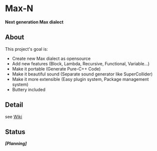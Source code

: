 # Max-N

**Next generation Max dialect**

## About

This project's goal is:

- Create new Max dialect as opensource
- Add new features (Block, Lambda, Recursive, Functional, Variable...)
- Make it portable (Generate Pure-C++ Code)
- Make it beautiful sound (Separate sound generator like SuperCollider)
- Make it more extensible (Easy plugin system, Package management system)
- Buttery included

## Detail

see [Wiki](https://github.com/atmarksharp/Max-N/wiki)

## Status

_**[Planning]**_

